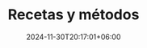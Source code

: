 ---
title       : "Recetas y métodos"  
date        : 2024-11-30T20:17:01+06:00  
description : "Exploramos el arte del café. Descubrí recetas y métodos alternativos de preparación para disfrutar cada taza de una manera especial. Seguinos en nuestro blog para aprender más y llevar tu pasión cafetera al siguiente nivel."  
---